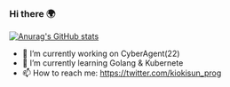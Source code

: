 ### Hi there 🌍

[![Anurag's GitHub stats](https://github-readme-stats.vercel.app/api?username=kajirita2002)](https://github.com/kajirita2002/github-readme-stats)

- 🔭 I’m currently working on CyberAgent(22)
- 🌱 I’m currently learning Golang & Kubernete
- 📫 How to reach me: https://twitter.com/kiokisun_prog
